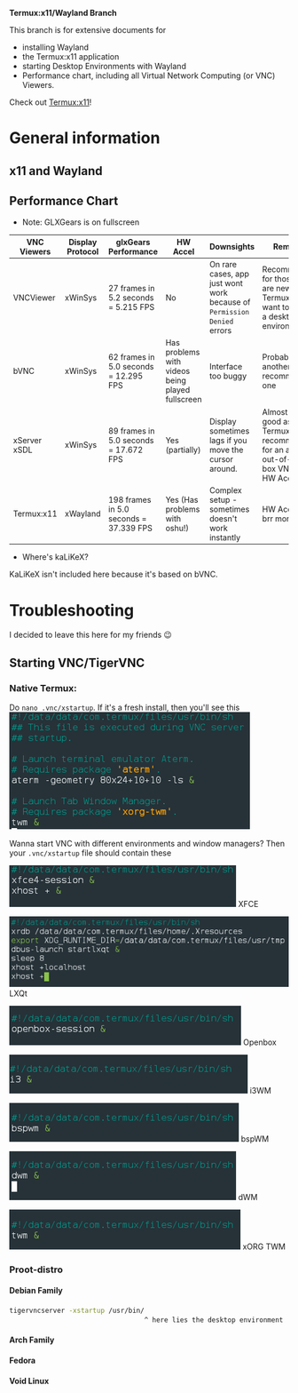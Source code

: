 **Termux:x11/Wayland Branch**

This branch is for extensive documents for
- installing Wayland
- the Termux:x11 application
- starting Desktop Environments with Wayland
- Performance chart, including all Virtual Network Computing (or VNC) Viewers.


Check out [Termux:x11](https://github.com/termux/termux-x11)!


# General information
## x11 and Wayland
## Performance Chart
- Note: GLXGears is on fullscreen

|VNC Viewers|Display Protocol|glxGears Performance|HW Accel|Downsights|Remarks|
|-----------------|------|---|---|-----|-----|
|VNCViewer|xWinSys|27 frames in 5.2 seconds =  5.215 FPS|No|On rare cases, app just wont work because of `Permission Denied` errors|Recommended for those who are new to Termux and want to set up a desktop environment|
|bVNC|xWinSys|62 frames in 5.0 seconds = 12.295 FPS|Has problems with videos being played fullscreen|Interface too buggy|Probably another recommended one|
|xServer xSDL|xWinSys|89 frames in 5.0 seconds = 17.672 FPS|Yes (partially)|Display sometimes lags if you move the cursor around.|Almost as good as Termux:x11, recommended for an almost out-of-the-box VNC with HW Accel|
|Termux:x11|xWayland|198 frames in 5.0 seconds = 37.339 FPS|Yes (Has problems with oshu!)|Complex setup - sometimes doesn't work instantly|HW Accel go brr moment?|

- Where's kaLiKeX?

KaLiKeX isn't included here because it's based on bVNC.

# Troubleshooting
I decided to leave this here for my friends 😉
## Starting VNC/TigerVNC
### Native Termux:
Do `nano .vnc/xstartup`. If it's a fresh install, then you'll see this
![image](./images/fresh-xstartup.png)

Wanna start VNC with different environments and window managers? Then your `.vnc/xstartup` file should contain these

![inage](./images/xfce.png)
XFCE

![inage](./images/lxqt.png)
LXQt

![inage](./images/openbox.png)
Openbox

![inage](./images/i3.png)
i3WM

![inage](./images/bspwm.png)
bspWM

![inage](./images/dwm.png)
dWM

![inage](./images/xorgtwm.png)
xORG TWM

### Proot-distro
#### Debian Family
```bash
tigervncserver -xstartup /usr/bin/
                                  ^ here lies the desktop environment
```
#### Arch Family
#### Fedora
#### Void Linux